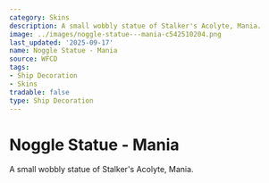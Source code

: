 ```yaml
---
category: Skins
description: A small wobbly statue of Stalker's Acolyte, Mania.
image: ../images/noggle-statue---mania-c542510204.png
last_updated: '2025-09-17'
name: Noggle Statue - Mania
source: WFCD
tags:
- Ship Decoration
- Skins
tradable: false
type: Ship Decoration
---
```


# Noggle Statue - Mania

A small wobbly statue of Stalker's Acolyte, Mania.


